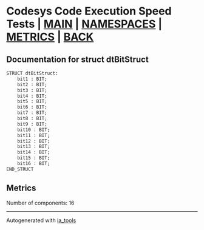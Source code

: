 # Codesys Code Execution Speed Tests | [MAIN] | [NAMESPACES] | [METRICS] | [BACK]  

## Documentation for struct dtBitStruct  

```pascal
STRUCT dtBitStruct:
    bit1 : BIT;
    bit2 : BIT;
    bit3 : BIT;
    bit4 : BIT;
    bit5 : BIT;
    bit6 : BIT;
    bit7 : BIT;
    bit8 : BIT;
    bit9 : BIT;
    bit10 : BIT;
    bit11 : BIT;
    bit12 : BIT;
    bit13 : BIT;
    bit14 : BIT;
    bit15 : BIT;
    bit16 : BIT;
END_STRUCT
```

## Metrics  

Number of components: 16  

---
Autogenerated with [ia_tools](https://github.com/tkucic/ia_tools)  

[MAIN]: ../../../../index_st.md
[NAMESPACES]: ../../nsList_st.md
[METRICS]: ../../../metrics_st.md
[BACK]: ../nsMain_st.md
